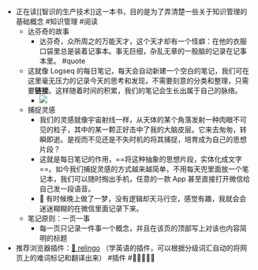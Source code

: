 - 正在读[[智识的生产技术]]这一本书，目的是为了弄清楚一些关于知识管理的基础概念 #知识管理 #阅读
	- 达芬奇的故事
		- 达芬奇，众所周之的万能天才，这个天才却有一个怪癖：在他的衣服口袋里总是装着记事本。事无巨细，杂乱无章的一股脑的记录在记事本里。 #quote
	- 这就像 Logseq 的每日笔记，每天会自动新建一个空白的笔记，我们可在这里毫无压力的记录今天的思考和发现，不需要刻意的分类和整理，只需要**链接**。这样随着时间的积累，我们的笔记会生长出属于自己的脉络。
		- ![](https://kidpic.oss-cn-beijing.aliyuncs.com/kaimini/20220502184925.png)
	- 捕捉灵感
		- 我们的灵感就像宇宙射线一样，从天体的某个角落发射一种肉眼不可见的粒子，其中的某一颗正好击中了我的大脑皮层。它来去匆匆，转瞬即逝。是视而不见还是不失时机的将其捕捉，培育成为自己的思想片段？
		- 这就是每日笔记的作用，==将这种抽象的思想片段，实体化成文字==。如今我们捕捉灵感的方式越来越简单，不用每天兜里面放一个笔记本，我们可以随时掏出手机，任意的一款 App 甚至直接打开微信给自己发一段语音。
		- 🌰 有时候晚上做了一梦，没有逻辑却天马行空，感觉有趣，我就会会迷迷糊糊的在微信里面记录下来。
	- 笔记原则：一页一事
		- 每一页只记录一件事一个概念，并且在该页的顶部写上对该也内容简明的标题
- 推荐浏览器插件：[🔗 relingo](https://relingo.net/en/index) （学英语的插件，可以根据分级词汇自动的将网页上的难词标记和翻译出来） #插件 #🌟🌟🌟🌟🌟